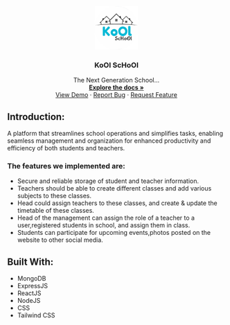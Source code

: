 <!-- PROJECT LOGO -->
<br />
<div align="center">
  <a href="https://github.com/Shivani0212/KoOl_ScHoOl">
    <img src="client/src/assets/logo.svg" alt="Logo" width="100" height="100">
  </a>
  
  <h3 align="center">KoOl ScHoOl</h3>

  <p align="center">
    The Next Generation School...
    <br />
    <a href="https://docs.google.com/document/d/1q1SIUSUNruMDMqC9w2uoD2WP5j23-uSh62IM_z4Yg5k/edit?usp=sharing"><strong>Explore the docs »</strong></a>
    <br />
    <a href="https://github.com/Shivani0212/KoOl_ScHoOl">View Demo</a>
    ·
    <a href="https://github.com/Shivani0212/KoOl_ScHoOl/issues">Report Bug</a>
    ·
    <a href="https://github.com/Shivani0212/KoOl_ScHoOl/pulls">Request Feature</a>
  </p>
</div>

<p align="center"> 

</p> 

  
## Introduction: 

  
A platform that streamlines school operations and simplifies tasks, enabling seamless management and organization for enhanced productivity and efficiency of both students and teachers.
 

### The features we implemented are: 

* Secure and reliable storage of student and teacher information.
* Teachers should be able to create different classes and add various subjects to these classes.
* Head could assign teachers to these classes, and create & update the timetable of these classes.
* Head of the management can assign the role of a teacher to a user,registered students in school, and assign them in class.
* Students can participate for upcoming events,photos posted on the website to other social media.

## Built With: 
* MongoDB
* ExpressJS
* ReactJS
* NodeJS
* CSS
* Tailwind CSS



<!-- MARKDOWN LINKS & IMAGES -->
[React.js]: https://img.shields.io/badge/React-20232A?style=for-the-badge&logo=react&logoColor=61DAFB
[React-url]: https://reactjs.org/
